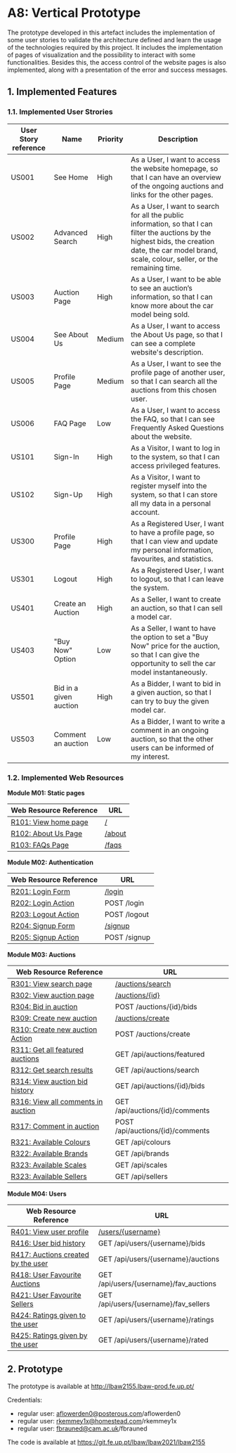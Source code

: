# A8: Vertical Prototype

The prototype developed in this artefact includes the implementation of some user stories to validate the architecture defined and learn the usage of the technologies required by this project. It includes the implementation of pages of visualization and the possibility to interact with some functionalities. Besides this, the access control of the website pages is also implemented, along with a presentation of the error and success messages.

## 1. Implemented Features

### 1.1. Implemented User Strories

| User Story reference | Name                   | Priority | Description   |
| -------------------- | ---------------------- | -------- | ------------- |
| US001                | See Home               | High     | As a User, I want to access the website homepage, so that I can have an overview of the ongoing auctions and links for the other pages.|
| US002                | Advanced Search        | High     | As a User, I want to search for all the public information, so that I can filter the auctions by the highest bids, the creation date, the car model brand, scale, colour, seller, or the remaining time. |
| US003                | Auction Page           | High     | As a User, I want to be able to see an auction’s information, so that I can know more about the car model being sold. |
| US004                | See About Us           | Medium   | As a User, I want to access the About Us page, so that I can see a complete website's description.|
| US005                | Profile Page           | Medium   | As a User, I want to see the profile page of another user, so that I can search all the auctions from this chosen user. |
| US006                | FAQ Page               | Low      | As a User, I want to access the FAQ, so that I can see Frequently Asked Questions about the website. |
| US101                | Sign-In                | High     | As a Visitor, I want to log in to the system, so that I can access privileged features. |
| US102                | Sign-Up                | High     | As a Visitor, I want to register myself into the system, so that I can store all my data in a personal account.|
| US300                | Profile Page           | High     | As a Registered User, I want to have a profile page, so that I can view and update my personal information, favourites, and statistics. |
| US301                | Logout                 | High     | As a Registered User, I want to logout, so that I can leave the system. |
| US401                | Create an Auction      | High     | As a Seller, I want to create an auction, so that I can sell a model car. |
| US403                | "Buy Now" Option       | Low      | As a Seller, I want to have the option to set a "Buy Now" price for the auction, so that I can give the opportunity to sell the car model instantaneously. |
| US501                | Bid in a given auction | High     | As a Bidder, I want to bid in a given auction, so that I can try to buy the given model car. |
| US503                | Comment an auction     | Low      | As a Bidder, I want to write a comment in an ongoing auction, so that the other users can be informed of my interest. |

### 1.2. Implemented Web Resources


**Module M01: Static pages**

| Web Resource Reference | URL              |
| ---------------------- | ---------------- |
| [R101: View home page](https://git.fe.up.pt/lbaw/lbaw2021/lbaw2155/-/wikis/eap#a7-high-level-architecture-privileges-web-resources-specification)   |  [/](http://lbaw2155.lbaw-prod.fe.up.pt/) |
| [R102: About Us Page](https://git.fe.up.pt/lbaw/lbaw2021/lbaw2155/-/wikis/eap#a7-high-level-architecture-privileges-web-resources-specification)    |  [/about](http://lbaw2155.lbaw-prod.fe.up.pt/about) |
| [R103: FAQs Page](https://git.fe.up.pt/lbaw/lbaw2021/lbaw2155/-/wikis/eap#a7-high-level-architecture-privileges-web-resources-specification)        |  [/faqs](http://lbaw2155.lbaw-prod.fe.up.pt/faqs) |

**Module M02: Authentication**

| Web Resource Reference | URL |
| ---------------------- | ---- |
| [R201: Login Form](https://git.fe.up.pt/lbaw/lbaw2021/lbaw2155/-/wikis/eap#a7-high-level-architecture-privileges-web-resources-specification) | [/login](http://lbaw2155.lbaw-prod.fe.up.pt/login) |
| [R202: Login Action](https://git.fe.up.pt/lbaw/lbaw2021/lbaw2155/-/wikis/eap#a7-high-level-architecture-privileges-web-resources-specification) | POST /login |
| [R203: Logout Action](https://git.fe.up.pt/lbaw/lbaw2021/lbaw2155/-/wikis/eap#a7-high-level-architecture-privileges-web-resources-specification) | POST /logout |
| [R204: Signup Form](https://git.fe.up.pt/lbaw/lbaw2021/lbaw2155/-/wikis/eap#a7-high-level-architecture-privileges-web-resources-specification) | [/signup](http://lbaw2155.lbaw-prod.fe.up.pt/signup) |
| [R205: Signup Action](https://git.fe.up.pt/lbaw/lbaw2021/lbaw2155/-/wikis/eap#a7-high-level-architecture-privileges-web-resources-specification) | POST /signup |

**Module M03: Auctions**

| Web Resource Reference | URL |
| ---------------------- | ---- |
| [R301: View search page](https://git.fe.up.pt/lbaw/lbaw2021/lbaw2155/-/wikis/eap#a7-high-level-architecture-privileges-web-resources-specification)   |  [/auctions/search](http://lbaw2155.lbaw-prod.fe.up.pt/auctions/search) |
| [R302: View auction page](https://git.fe.up.pt/lbaw/lbaw2021/lbaw2155/-/wikis/eap#a7-high-level-architecture-privileges-web-resources-specification)    |  [/auctions/{id}](http://lbaw2155.lbaw-prod.fe.up.pt/auctions/1) |
| [R304: Bid in auction](https://git.fe.up.pt/lbaw/lbaw2021/lbaw2155/-/wikis/eap#a7-high-level-architecture-privileges-web-resources-specification)        |  POST /auctions/{id}/bids 
| [R309: Create new auction](https://git.fe.up.pt/lbaw/lbaw2021/lbaw2155/-/wikis/eap#a7-high-level-architecture-privileges-web-resources-specification)       |  [/auctions/create](http://lbaw2155.lbaw-prod.fe.up.pt/auctions/create) |
| [R310: Create new auction Action](https://git.fe.up.pt/lbaw/lbaw2021/lbaw2155/-/wikis/eap#a7-high-level-architecture-privileges-web-resources-specification)       |  POST /auctions/create |
| [R311: Get all featured auctions](https://git.fe.up.pt/lbaw/lbaw2021/lbaw2155/-/wikis/eap#a7-high-level-architecture-privileges-web-resources-specification)       |  GET /api/auctions/featured |
| [R312: Get search results](https://git.fe.up.pt/lbaw/lbaw2021/lbaw2155/-/wikis/eap#a7-high-level-architecture-privileges-web-resources-specification)       |  GET /api/auctions/search 
| [R314: View auction bid history](https://git.fe.up.pt/lbaw/lbaw2021/lbaw2155/-/wikis/eap#a7-high-level-architecture-privileges-web-resources-specification)       |  GET /api/auctions/{id}/bids
| [R316: View all comments in auction](https://git.fe.up.pt/lbaw/lbaw2021/lbaw2155/-/wikis/eap#a7-high-level-architecture-privileges-web-resources-specification)       |  GET /api/auctions/{id}/comments |
| [R317: Comment in auction](https://git.fe.up.pt/lbaw/lbaw2021/lbaw2155/-/wikis/eap#a7-high-level-architecture-privileges-web-resources-specification)       |  POST /api/auctions/{id}/comments
| [R321: Available Colours](https://git.fe.up.pt/lbaw/lbaw2021/lbaw2155/-/wikis/eap#a7-high-level-architecture-privileges-web-resources-specification)       |  GET /api/colours |
| [R322: Available Brands](https://git.fe.up.pt/lbaw/lbaw2021/lbaw2155/-/wikis/eap#a7-high-level-architecture-privileges-web-resources-specification)       |  GET /api/brands |
| [R323: Available Scales](https://git.fe.up.pt/lbaw/lbaw2021/lbaw2155/-/wikis/eap#a7-high-level-architecture-privileges-web-resources-specification)       |  GET /api/scales |
| [R323: Available Sellers](https://git.fe.up.pt/lbaw/lbaw2021/lbaw2155/-/wikis/eap#a7-high-level-architecture-privileges-web-resources-specification)       |  GET /api/sellers |


**Module M04: Users**

| Web Resource Reference | URL  |
| -----------------------| ---- |
| [R401: View user profile](https://git.fe.up.pt/lbaw/lbaw2021/lbaw2155/-/wikis/eap#a7-high-level-architecture-privileges-web-resources-specification) | [/users/{username}](http://lbaw2155.lbaw-prod.fe.up.pt/users/rkemmey1x)
| [R416: User bid history](https://git.fe.up.pt/lbaw/lbaw2021/lbaw2155/-/wikis/eap#a7-high-level-architecture-privileges-web-resources-specification) | GET /api/users/{username}/bids |
| [R417: Auctions created by the user](https://git.fe.up.pt/lbaw/lbaw2021/lbaw2155/-/wikis/eap#a7-high-level-architecture-privileges-web-resources-specification) | GET /api/users/{username}/auctions
| [R418: User Favourite Auctions](https://git.fe.up.pt/lbaw/lbaw2021/lbaw2155/-/wikis/eap#a7-high-level-architecture-privileges-web-resources-specification) | GET /api/users/{username}/fav_auctions |
| [R421: User Favourite Sellers](https://git.fe.up.pt/lbaw/lbaw2021/lbaw2155/-/wikis/eap#a7-high-level-architecture-privileges-web-resources-specification) | GET /api/users/{username}/fav_sellers |
| [R424: Ratings given to the user](https://git.fe.up.pt/lbaw/lbaw2021/lbaw2155/-/wikis/eap#a7-high-level-architecture-privileges-web-resources-specification) | GET /api/users/{username}/ratings |
| [R425: Ratings given by the user](https://git.fe.up.pt/lbaw/lbaw2021/lbaw2155/-/wikis/eap#a7-high-level-architecture-privileges-web-resources-specification) | GET /api/users/{username}/rated |

## 2. Prototype

The prototype is available at http://lbaw2155.lbaw-prod.fe.up.pt/

Credentials:

* regular user: aflowerden0@posterous.com/aflowerden0
* regular user: rkemmey1x@homestead.com/rkemmey1x
* regular user: fbrauned@cam.ac.uk/fbrauned

The code is available at https://git.fe.up.pt/lbaw/lbaw2021/lbaw2155